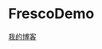 # FrescoDemo
[我的博客](http://blog.csdn.net/error/404.html?from=http%3a%2f%2fblog.csdn.net%2fdamoguyun%2farticle%2fdetails%2f77934985)  
